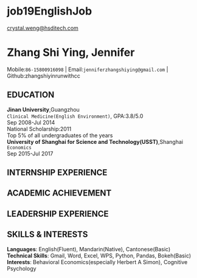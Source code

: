 # job19EnglishJob
crystal.weng@hsditech.com

# Zhang Shi Ying, Jennifer
Mobile:`86-15800916098` | Email:`jenniferzhangshiying@gmail.com` | Github:zhangshiyinrunwithcc

## EDUCATION
**Jinan University**,Guangzhou<br>
`Clinical Medicine(English Environment)`, GPA:3.8/5.0<br>
Sep 2008-Jul 2014<br>
National Scholarship:2011<br>
Top 5% of all undergraduates of the years<br>
**University of Shanghai for Science and Technology(USST)**,Shanghai<br>
`Economics`<br>
Sep 2015-Jul 2017<br>

## INTERNSHIP EXPERIENCE
## ACADEMIC ACHIEVEMENT
## LEADERSHIP EXPERIENCE

## SKILLS & INTERESTS
**Languages**: English(Fluent), Mandarin(Native), Cantonese(Basic)<br>
**Technical Skills**: Gmail, Word, Excel, WPS, Python, Pandas, Bokeh(Basic)<br>
**Interests**: Behavioral Economics(especially Herbert A Simon), Cognitive Psychology<br> 
